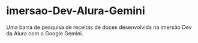 # imersao-Dev-Alura-Gemini
 Uma barra de pesquisa de receitas de doces desenvolvida na imersão Dev da Alura com o Google Gemini.
